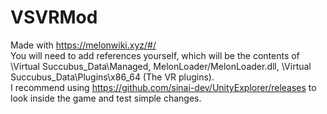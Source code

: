 # VSVRMod
Made with https://melonwiki.xyz/#/ <br>
You will need to add references yourself, which will be the contents of \Virtual Succubus_Data\Managed, MelonLoader/MelonLoader.dll, \Virtual Succubus_Data\Plugins\x86_64 (The VR plugins). <br>
I recommend using https://github.com/sinai-dev/UnityExplorer/releases to look inside the game and test simple changes.
